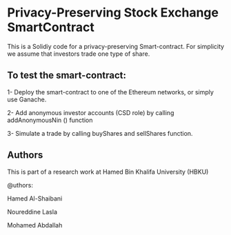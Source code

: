 # Privacy-Preserving Stock Exchange SmartContract
This is a Solidiy code for a privacy-preserving Smart-contract.
For simplicity we assume that investors trade one type of share.

## To test the smart-contract:
1- Deploy the smart-contract to one of the Ethereum networks, or simply use Ganache.

2- Add anonymous investor accounts (CSD role) by calling addAnonymousNin () function

3- Simulate a trade by calling buyShares and sellShares function.

## Authors
This is part of a research work at Hamed Bin Khalifa University (HBKU)

@uthors:

Hamed Al-Shaibani

Noureddine Lasla

Mohamed Abdallah


